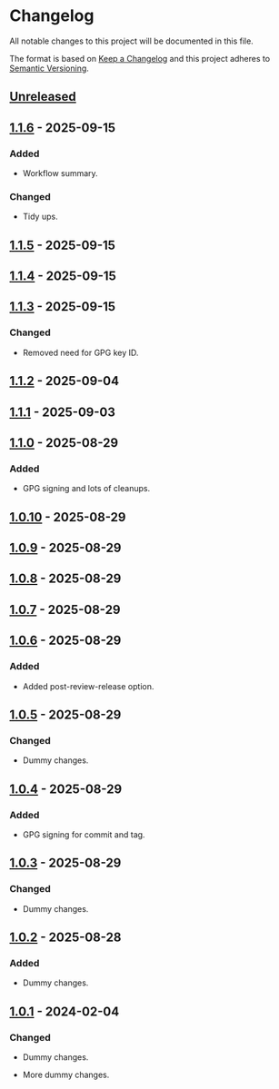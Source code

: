 # Changelog

All notable changes to this project will be documented in this file.

The format is based on [Keep a Changelog](http://keepachangelog.com/)
and this project adheres to [Semantic Versioning](http://semver.org/).

## [Unreleased]

## [1.1.6] - 2025-09-15

### Added

- Workflow summary.

### Changed

- Tidy ups.

## [1.1.5] - 2025-09-15

## [1.1.4] - 2025-09-15

## [1.1.3] - 2025-09-15

### Changed

- Removed need for GPG key ID.

## [1.1.2] - 2025-09-04

## [1.1.1] - 2025-09-03

## [1.1.0] - 2025-08-29

### Added

- GPG signing and lots of cleanups.

## [1.0.10] - 2025-08-29

## [1.0.9] - 2025-08-29

## [1.0.8] - 2025-08-29

## [1.0.7] - 2025-08-29

## [1.0.6] - 2025-08-29

### Added

- Added post-review-release option.

## [1.0.5] - 2025-08-29

### Changed

- Dummy changes.

## [1.0.4] - 2025-08-29

### Added

- GPG signing for commit and tag.

## [1.0.3] - 2025-08-29

### Changed

- Dummy changes.

## [1.0.2] - 2025-08-28

### Added

- Dummy changes.

## [1.0.1] - 2024-02-04

### Changed

- Dummy changes.

- More dummy changes.

[Unreleased]: https://github.com/daniel-jones-dev/bumpversion-test/compare/v1.1.6...HEAD

[1.1.6]: https://github.com/daniel-jones-dev/bumpversion-test/compare/v1.1.5...v1.1.6

[1.1.5]: https://github.com/daniel-jones-dev/bumpversion-test/compare/v1.1.4...v1.1.5

[1.1.4]: https://github.com/daniel-jones-dev/bumpversion-test/compare/v1.1.3...v1.1.4

[1.1.3]: https://github.com/daniel-jones-dev/bumpversion-test/compare/v1.1.2...v1.1.3

[1.1.2]: https://github.com/daniel-jones-dev/bumpversion-test/compare/v1.1.1...v1.1.2

[1.1.1]: https://github.com/daniel-jones-dev/bumpversion-test/compare/v1.1.0...v1.1.1

[1.1.0]: https://github.com/daniel-jones-dev/bumpversion-test/compare/v1.0.10...v1.1.0

[1.0.10]: https://github.com/daniel-jones-dev/bumpversion-test/compare/v1.0.9...v1.0.10

[1.0.9]: https://github.com/daniel-jones-dev/bumpversion-test/compare/v1.0.8...v1.0.9

[1.0.8]: https://github.com/daniel-jones-dev/bumpversion-test/compare/v1.0.7...v1.0.8

[1.0.7]: https://github.com/daniel-jones-dev/bumpversion-test/compare/v1.0.6...v1.0.7

[1.0.6]: https://github.com/daniel-jones-dev/bumpversion-test/compare/v1.0.5...v1.0.6

[1.0.5]: https://github.com/daniel-jones-dev/bumpversion-test/compare/v1.0.4...v1.0.5

[1.0.4]: https://github.com/daniel-jones-dev/bumpversion-test/compare/v1.0.3...v1.0.4

[1.0.3]: https://github.com/daniel-jones-dev/bumpversion-test/compare/v1.0.2...v1.0.3

[1.0.2]: https://github.com/daniel-jones-dev/bumpversion-test/compare/v1.0.1...v1.0.2

[1.0.1]: https://github.com/daniel-jones-dev/bumpversion-test/releases/tag/v1.0.1
